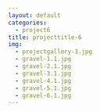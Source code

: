 ```yaml
---
layout: default
categories: 
  - project6
title: projecttitle-6
img: 
  - projectgallery-3.jpg
  - gravel-1.1.jpg
  - gravel-2.1.jpg
  - gravel-3.1.jpg
  - gravel-4.1.jpg
  - gravel-5.1.jpg
  - gravel-6.1.jpg
---
```

